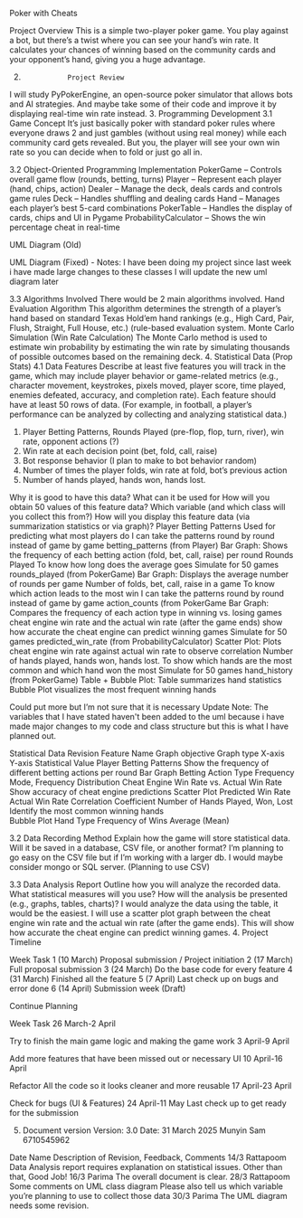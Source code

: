 Poker with Cheats
 
Project Overview
This is a simple two-player poker game. You play against a bot, but there’s a twist where you can see your hand’s win rate. It calculates your chances of winning based on the community cards and your opponent’s hand, giving you a huge advantage.


2.                Project Review
I will study PyPokerEngine, an open-source poker simulator that allows bots and AI strategies. And maybe take some of their code and improve it by displaying real-time win rate instead.
3.                Programming Development
3.1 Game Concept
It’s just basically poker with standard poker rules where everyone draws 2 and just gambles (without using real money) while each community card gets revealed. But you, the player will see your own win rate so you can decide when to fold or just go all in.
 
3.2  Object-Oriented Programming Implementation
PokerGame – Controls overall game flow (rounds, betting, turns)
Player – Represent each player (hand, chips, action)
Dealer – Manage the deck, deals cards and controls game rules
Deck – Handles shuffling and dealing cards
Hand – Manages each player’s best 5-card combinations
PokerTable – Handles the display of cards, chips and UI in Pygame
ProbabilityCalculator – Shows the win percentage cheat in real-time


 UML Diagram (Old)


UML Diagram (Fixed) - Notes: I have been doing my project since last week i have made large changes to these classes I will update the new uml diagram later


3.3 Algorithms Involved
There would be 2 main algorithms involved.
Hand Evaluation Algorithm
This algorithm determines the strength of a player’s hand based on standard Texas Hold’em hand rankings (e.g., High Card, Pair, Flush, Straight, Full House, etc.) (rule-based evaluation system.
Monte Carlo Simulation (Win Rate Calculation)
The Monte Carlo method is used to estimate win probability by estimating the win rate by simulating thousands of possible outcomes based on the remaining deck.
4.                Statistical Data (Prop Stats)
4.1 Data Features
Describe at least five features you will track in the game, which may include player behavior or game-related metrics (e.g., character movement, keystrokes, pixels moved, player score, time played, enemies defeated, accuracy, and completion rate). Each feature should have at least 50 rows of data. (For example, in football, a player’s performance can be analyzed by collecting and analyzing statistical data.)
1. Player Betting Patterns, Rounds Played (pre-flop, flop, turn, river), win rate, opponent actions (?)
2. Win rate at each decision point (bet, fold, call, raise)
3. Bot response behavior (I plan to make to bot behavior random)
4. Number of times the player folds, win rate at fold, bot’s previous action
5. Number of hands played, hands won, hands lost.








Why it is good to have this data? What can it be used for
How will you obtain 50 values of this feature data?
Which variable (and which class will you collect this from?)
How will you display this feature data (via summarization statistics or via graph)?
Player Betting Patterns
Used for predicting what most players do
I can take the patterns round by round instead of game by game
betting_patterns (from Player)
Bar Graph: Shows the frequency of each betting action (fold, bet, call, raise) per round
Rounds Played
To know how long does the average goes
Simulate for 50 games
rounds_played (from PokerGame)
Bar Graph: Displays the average number of rounds per game
Number of folds, bet, call, raise in a game
To know which action leads to the most win
I can take the patterns round by round instead of game by game
action_counts (from PokerGame
Bar Graph: Compares the frequency of each action type in winning vs. losing games
cheat engine win rate and the actual win rate (after the game ends)
show how accurate the cheat engine can predict winning games
Simulate for 50 games
predicted_win_rate (from ProbabilityCalculator)
Scatter Plot: Plots cheat engine win rate against actual win rate to observe correlation
Number of hands played, hands won, hands lost.
To show which hands are the most common and which hand won the most
Simulate for 50 games
hand_history (from PokerGame)
 Table + Bubble Plot: Table summarizes hand statistics Bubble Plot visualizes the most frequent winning hands


Could put more but I’m not sure that it is necessary
Update Note: The variables that I have stated haven't been added to the uml because i have made major changes to my code and class structure but this is what I have planned out.

Statistical Data Revision
Feature Name
 Graph objective
Graph type
 X-axis
 Y-axis
Statistical Value
Player Betting Patterns 
Show the frequency of different betting actions per round 
Bar Graph 
Betting Action Type 
Frequency  
Mode, Frequency Distribution
Cheat Engine Win Rate vs. Actual Win Rate
Show accuracy of cheat engine predictions
Scatter Plot 
Predicted Win Rate 
Actual Win Rate
Correlation Coefficient
Number of Hands Played, Won, Lost 
Identify the most common winning hands  
Bubble Plot 
Hand Type 
Frequency of Wins 
Average (Mean)






3.2 Data Recording Method
Explain how the game will store statistical data. Will it be saved in a database, CSV file, or another format?
I’m planning to go easy on the CSV file but if I’m working with a larger db. I would maybe consider mongo or SQL server. (Planning to use CSV)


3.3 Data Analysis Report
Outline how you will analyze the recorded data. What statistical measures will you use? How will the analysis be presented (e.g., graphs, tables, charts)?
I would analyze the data using the table, it would be the easiest.
I will use a scatter plot graph between the cheat engine win rate and the actual win rate (after the game ends). This will show how accurate the cheat engine can predict winning games.
4. Project Timeline
 
Week
Task
1 (10 March)
Proposal submission / Project initiation
2 (17 March)
Full proposal submission
3 (24 March)
Do the base code for every feature
4 (31 March)
Finished all the feature
5 (7 April)
Last check up on bugs and error done
6 (14 April)
Submission week (Draft)

 Continue Planning

Week
Task
26 March-2 April


Try to finish the main game logic and making the game work
3 April-9 April


Add more features that have been missed out or necessary UI
10 April-16 April


Refactor All the code so it looks cleaner and more reusable
17 April-23 April


Check for bugs (UI & Features)
24 April-11 May
Last check up to get ready for the submission



5. Document version
Version: 3.0
Date: 31 March 2025
Munyin Sam 6710545962


Date
Name
Description of Revision, Feedback, Comments
14/3
Rattapoom
Data Analysis report requires explanation on statistical issues. Other than that, Good Job!
16/3
Parima
The overall document is clear.
28/3
Rattapoom
Some comments on UML class diagram
Please also tell us which variable you’re planning to use to collect those data
30/3
Parima
The UML diagram needs some revision.




